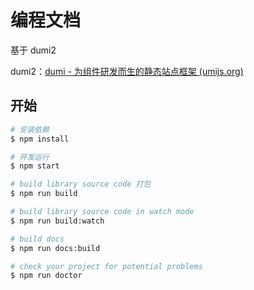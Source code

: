 # 编程文档

基于 dumi2 

dumi2：[dumi - 为组件研发而生的静态站点框架 (umijs.org)](https://d.umijs.org/)

## 开始

```bash
# 安装依赖
$ npm install

# 开发运行
$ npm start

# build library source code 打包
$ npm run build

# build library source code in watch mode
$ npm run build:watch

# build docs
$ npm run docs:build

# check your project for potential problems
$ npm run doctor
```
